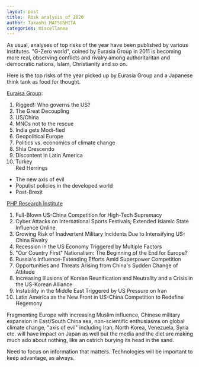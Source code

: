 ```yaml
---
layout: post
title:  Risk analysis of 2020
author: Takashi MATSUSHITA
categories: miscellanea
---
```

As usual, analyses of top risks of the year have been published by various institutes. "G-Zero world", coined by Eurasia Group in 2011 is becoming more real, observing conflicts and rivalry among authoritaritan and democratic nations, Islam, Christianity and so on.

Here is the top risks of the year picked up by Eurasia Group and a Japanese think tank as food for thought.

[Euraisa Group](https://www.eurasiagroup.net/files/upload/Top_Risks_2020_Report_1.pdf):
  1. Rigged!: Who governs the US?
  1. The Great Decoupling
  1. US/China
  1. MNCs not to the rescue
  1. India gets Modi-fied
  1. Geopolitical Europe
  1. Politics vs. economics of climate change
  1. Shia Crescendo
  1. Discontent in Latin America
  1. Turkey<br/>
  Red Herrings
  * The new axis of evil
  * Populist policies in the developed world
  * Post-Brexit

[PHP Research Institute](https://thinktank.php.co.jp/wp-content/uploads/2018/12/2019_PHP_Global_Risk_Analysis.pdf)
  1. Full-Blown US-China Competition for High-Tech Supremacy
  1. Cyber Attacks on International Sports Festivals; Extended Islamic State Influence Online
  1. Growing Risk of Inadvertent Military Incidents Due to Intensifying US-China Rivalry
  1. Recession in the US Economy Triggered by Multiple Factors
  1. "Our Country First" Nationalism: The Beginning of the End for Europe?
  1. Russia's Influence-Extending Efforts Amid Superpower Competition
  1. Opportunities and Threats Arising from China's Sudden Change of Attitude
  1. Increasing Illusions of Korean Reunification and Neutrality and a Crisis in the US-Korean Alliance
  1. Instability in the Middle East Triggered by US Pressure on Iran
  1. Latin America as the New Front in US-China Competition to Redefine Hegemony

Fragmenting Europe with increasing Muslim influence, Chinese military expansion in East/South China sea, non-scientific enthusiasms on global climate change, "axis of evil" including Iran, North Korea, Venezuela, Syria etc. will have impact on Japan as well but the media and the diet are making much ado about nothing, like an ostrich burying its head in the sand.

Need to focus on information that matters. Technologies will be important to keep advantage, as always.
